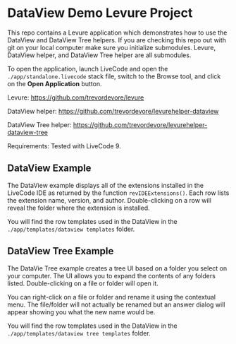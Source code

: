 # DataView Demo Levure Project

This repo contains a Levure application which demonstrates how to use the DataView and DataView Tree helpers. If you are checking this repo out with git on your local computer make sure you initialize submodules. Levure, DataView helper, and DataView Tree helper are all submodules.

To open the application, launch LiveCode and open the `./app/standalone.livecode` stack file, switch to the Browse tool, and click on the **Open Application** button.

Levure: https://github.com/trevordevore/levure

DataView helper: https://github.com/trevordevore/levurehelper-dataview

DataView Tree helper: https://github.com/trevordevore/levurehelper-dataview-tree

Requirements: Tested with LiveCode 9.

## DataView Example

The DataView example displays all of the extensions installed in the LiveCode IDE as returned by the function `revIDEExtensions()`. Each row lists the extension name, version, and author. Double-clicking on a row will reveal the folder where the extension is installed.

You will find the row templates used in the DataView in the `./app/templates/dataview templates` folder.

## DataView Tree Example

The DataVie Tree example creates a tree UI based on a folder you select on your computer. The UI allows you to expand the contents of any folders listed. Double-clicking on a file or folder will open it.

You can right-click on a file or folder and rename it using the contextual menu. The file/folder will not actually be renamed but an answer dialog will appear showing you what the new name would be.

You will find the row templates used in the DataView in the `./app/templates/dataview tree templates` folder.
